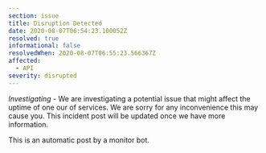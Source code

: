 ```yaml
---
section: issue
title: Disruption Detected
date: 2020-08-07T06:54:23.100052Z
resolved: true
informational: false
resolvedWhen: 2020-08-07T06:55:23.566367Z
affected:
  - API
severity: disrupted
---
```

*Investigating* - We are investigating a potential issue that might affect the uptime of one our of services. We are sorry for any inconvenience this may cause you. This incident post will be updated once we have more information.

This is an automatic post by a monitor bot.
        